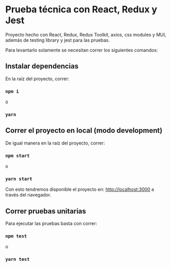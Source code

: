 # Prueba técnica con React, Redux y Jest

Proyecto hecho con React, Redux, Redux Toolkit, axios, css modules y MUI, además de testing library y jest para las pruebas.

Para levantarlo solamente se necesitan correr los siguientes comandos:

## Instalar dependencias

En la raíz del proyecto, correr:

### `npm i` 
ó
###  `yarn`

## Correr el proyecto en local (modo development)

De igual manera en la raíz del proyecto, correr:

### `npm start` 
o 
### `yarn start`

Con esto tendremos disponible el proyecto en: 
 [http://localhost:3000](http://localhost:3000) a través del navegador.


## Correr pruebas unitarias

Para ejecutar las pruebas basta con correr:
### `npm test` 
o
### `yarn test`
